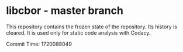 # libcbor - master branch

This repository contains the frozen state of the repository.
Its history is cleared. It is used only for static code
analysis with Codacy.

Commit Time: 1720088049